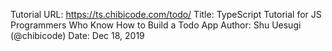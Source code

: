 Tutorial URL:   https://ts.chibicode.com/todo/
Title:          TypeScript Tutorial for JS Programmers Who Know How to Build a Todo App
Author:         Shu Uesugi (@chibicode)
Date:           Dec 18, 2019

